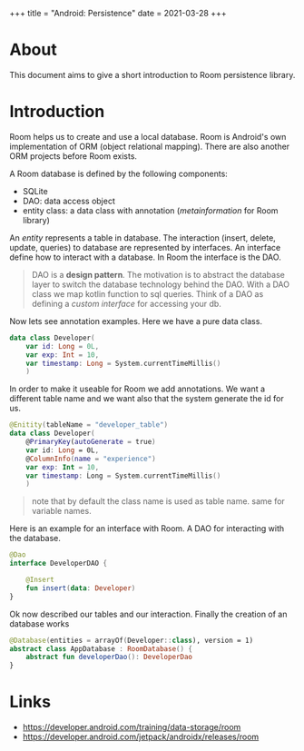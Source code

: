 +++
title = "Android: Persistence"
date = 2021-03-28
+++

# About
This document aims to give a short introduction to Room persistence library.

# Introduction
Room helps us to create and use a local database. Room is Android's own implementation of ORM (object relational mapping).
There are also another ORM projects before Room exists.

A Room database is defined by the following components:
* SQLite
* DAO: data access object
* entity class: a data class with annotation (_metainformation_ for Room library)

An _entity_ represents a table in database. The interaction (insert, delete, update, queries) to database are represented by interfaces.
An interface define how to interact with a database. In Room the interface is the DAO.

> DAO is a __design pattern__. The motivation is to abstract the database layer to switch the database technology behind the DAO. With a DAO class we map kotlin function to sql queries. Think of a DAO as defining a _custom interface_ for accessing your db.

Now lets see annotation examples. Here we have a pure data class.

```kotlin
data class Developer(
	var id: Long = 0L,
	var exp: Int = 10,
	var timestamp: Long = System.currentTimeMillis()
	)
```

In order to make it useable for Room we add annotations. We want a different table name and we want also that the system generate the id for us. 

```kotlin
@Enitity(tableName = "developer_table")
data class Developer(
	@PrimaryKey(autoGenerate = true)
	var id: Long = 0L,
	@ColumnInfo(name = "experience")
	var exp: Int = 10,
	var timestamp: Ĺong = System.currentTimeMillis()
	)
```
> note that by default the class name is used as table name. same for variable names.

Here is an example for an interface with Room. A DAO for interacting with the database.
```kotlin
@Dao
interface DeveloperDAO {

    @Insert
    fun insert(data: Developer)
}
```

Ok now described our tables and our interaction. Finally the creation of an database works 
```kotlin
@Database(entities = arrayOf(Developer::class), version = 1)
abstract class AppDatabase : RoomDatabase() {
    abstract fun developerDao(): DeveloperDao
}
```

# Links
* https://developer.android.com/training/data-storage/room
* https://developer.android.com/jetpack/androidx/releases/room
